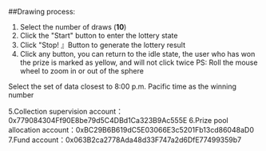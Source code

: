 ##Drawing process:

1. Select the number of draws  (**10**)
2. Click the "Start" button to enter the lottery state
3. Click "Stop! 』Button to generate the lottery result
4. Click any button, you can return to the idle state, the user who has won the prize is marked as yellow, and will not click twice
PS: Roll the mouse wheel to zoom in or out of the sphere

Select the set of data closest to 8:00 p.m. Pacific time as the winning number

5.Collection supervision account：0x779084304Ff90E8be79d5C4DBd1Ca323B9Ac555E
6.Prize pool allocation account：0xBC29B6B619dC5E03066E3c5201Fb13cd86048aD0
7.Fund account：0x063B2ca2778Ada48d33F747a2d6DfE77499359b7

